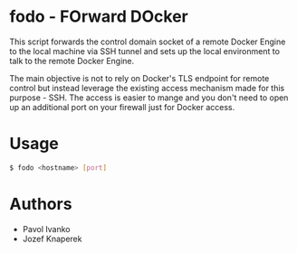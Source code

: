 # fodo - FOrward DOcker


This script forwards the control domain socket of a remote Docker Engine to the local machine via SSH tunnel
and sets up the local environment to talk to the remote Docker Engine.

The main objective is not to rely on Docker's TLS endpoint for remote control but instead leverage the existing
access mechanism made for this purpose - SSH. The access is easier to mange and you don't need to open up
an additional port on your firewall just for Docker access.

# Usage

```sh
$ fodo <hostname> [port]
```

# Authors
* Pavol Ivanko
* Jozef Knaperek